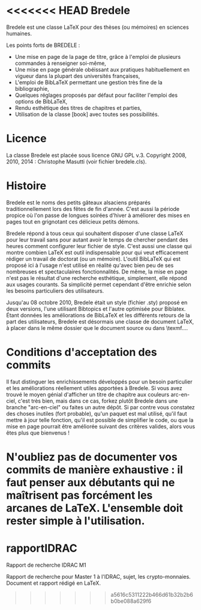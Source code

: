 <<<<<<< HEAD
Bredele
=======

Bredele est une classe LaTeX pour des thèses (ou mémoires) en sciences humaines. 

Les points forts de BREDELE :

   * Une mise en page de la page de titre, grâce à l'emploi de plusieurs commandes à renseigner soi-même,
   * Une mise en page générale obéissant aux pratiques habituellement en vigueur dans la plupart des universités françaises,
   * L'emploi de BibLaTeX permettant une gestion très fine de la bibliographie,
   * Quelques réglages proposés par défaut pour faciliter l'emploi des options de BibLaTeX,
   * Rendu esthétique des titres de chapitres et parties,
   * Utilisation de la classe [book] avec toutes ses possibilités.

Licence
=========

La classe Bredele est placée sous licence GNU GPL v.3. Copyright 2008, 2010, 2014 : Christophe Masutti (voir fichier bredele.cls).

Histoire
==========

Bredele est le noms des petits gâteaux alsaciens préparés traditionnellement lors des fêtes de fin d'année. C'est aussi la période propice où l'on passe de longues soirées d'hiver à améliorer des mises en pages tout en grignotant ces délicieux petits démons.

Bredele répond à tous ceux qui souhaitent disposer d'une classe LaTeX pour leur travail sans pour autant avoir le temps de chercher pendant des heures comment configurer leur fichier de style. C'est aussi une classe qui montre combien LaTeX est outil indispensable pour qui veut efficacement rédiger un travail de doctorat (ou un mémoire). L'outil BibLaTeX qui est proposé ici à l'usage n'est utilisé en réalité qu'avec bien peu de ses nombreuses et spectaculaires fonctionnalités. De même, la mise en page n'est pas le résultat d'une recherche esthétique, simplement, elle répond aux usages courants. Sa simplicité permet cependant d'être enrichie selon les besoins particuliers des utilisateurs.

Jusqu'au 08 octobre 2010, Bredele était un style (fichier .sty) proposé en deux versions, l'une utilisant Bibtopics et l'autre optimisée pour Biblatex. Étant données les améliorations de BibLaTeX et les différents retours de la part des utilisateurs, Bredele est désormais une classe de document LaTeX, à placer dans le même dossier que le document source ou dans \texmf.... 

Conditions d'acceptation des commits
====================================

Il faut distinguer les enrichissements développés pour un besoin particulier et les améliorations réellement utiles apportées à Bredele. Si vous avez trouvé le moyen génial d'afficher un titre de chapitre aux couleurs arc-en-ciel, c'est très bien, mais dans ce cas, forkez plutôt Bredele dans une branche "arc-en-ciel" ou faites un autre dépôt. Si par contre vous constatez des choses inutiles (fort probable), qu'un paquet est mal utilisé, qu'il faut mettre à jour telle fonction, qu'il est possible de simplifier le code, ou que la mise en page pourrait être améliorée suivant des critères valides, alors vous êtes plus que bienvenus !

N'oubliez pas de documenter vos commits de manière exhaustive : il faut penser aux débutants qui ne maîtrisent pas forcément les arcanes de LaTeX. L'ensemble doit rester simple à l'utilisation.
=======
# rapportIDRAC
Rapport de recherche IDRAC M1

Rapport de recherche pour Master 1 à l'IDRAC, sujet, les crypto-monnaies. 
Document et rapport rédigé en LaTeX. 
>>>>>>> a5616c5311222b466d61b32b2b6b0be088a629f6
